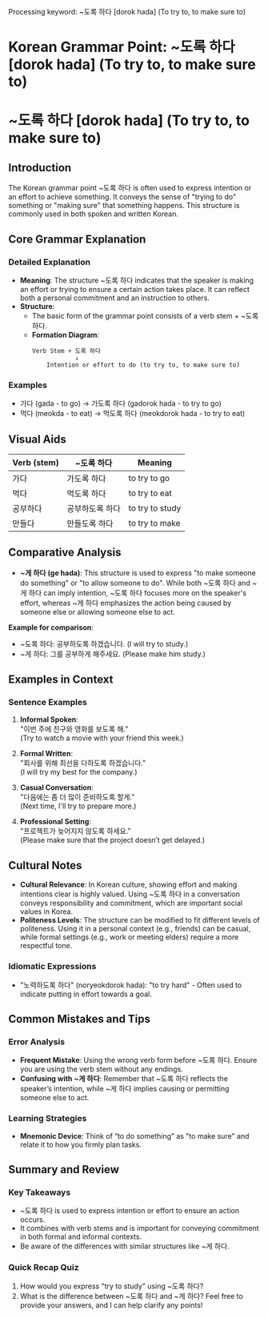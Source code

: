 Processing keyword: ~도록 하다 [dorok hada] (To try to, to make sure to)
# Korean Grammar Point: ~도록 하다 [dorok hada] (To try to, to make sure to)
# ~도록 하다 [dorok hada] (To try to, to make sure to)
## Introduction
The Korean grammar point ~도록 하다 is often used to express intention or an effort to achieve something. It conveys the sense of "trying to do" something or "making sure" that something happens. This structure is commonly used in both spoken and written Korean.
## Core Grammar Explanation
### Detailed Explanation
- **Meaning**: The structure ~도록 하다 indicates that the speaker is making an effort or trying to ensure a certain action takes place. It can reflect both a personal commitment and an instruction to others.
- **Structure**: 
  - The basic form of the grammar point consists of a verb stem + ~도록 하다.
  - **Formation Diagram**: 
    ```
    Verb Stem + 도록 하다
                ↓
        Intention or effort to do (to try to, to make sure to)
    ```
### Examples
- 가다 (gada - to go) → 가도록 하다 (gadorok hada - to try to go)
- 먹다 (meokda - to eat) → 먹도록 하다 (meokdorok hada - to try to eat)
## Visual Aids
| Verb (stem) | ~도록 하다 | Meaning                     |
|-------------|--------------|------------------------------|
| 가다        | 가도록 하다   | to try to go                 |
| 먹다        | 먹도록 하다   | to try to eat                |
| 공부하다    | 공부하도록 하다 | to try to study              |
| 만들다      | 만들도록 하다   | to try to make               |
## Comparative Analysis
- **~게 하다 (ge hada)**: This structure is used to express "to make someone do something" or "to allow someone to do". While both ~도록 하다 and ~게 하다 can imply intention, ~도록 하다 focuses more on the speaker's effort, whereas ~게 하다 emphasizes the action being caused by someone else or allowing someone else to act.
  
**Example for comparison**:
- ~도록 하다: 공부하도록 하겠습니다. (I will try to study.)
- ~게 하다: 그를 공부하게 해주세요. (Please make him study.)
## Examples in Context
### Sentence Examples
1. **Informal Spoken**:  
   "이번 주에 친구와 영화를 보도록 해."  
   (Try to watch a movie with your friend this week.)
  
2. **Formal Written**:  
   "회사를 위해 최선을 다하도록 하겠습니다."  
   (I will try my best for the company.)
3. **Casual Conversation**:  
   "다음에는 좀 더 많이 준비하도록 할게."  
   (Next time, I'll try to prepare more.)
4. **Professional Setting**:  
   "프로젝트가 늦어지지 않도록 하세요."  
   (Please make sure that the project doesn’t get delayed.)
## Cultural Notes 
- **Cultural Relevance**: In Korean culture, showing effort and making intentions clear is highly valued. Using ~도록 하다 in a conversation conveys responsibility and commitment, which are important social values in Korea.
- **Politeness Levels**: The structure can be modified to fit different levels of politeness. Using it in a personal context (e.g., friends) can be casual, while formal settings (e.g., work or meeting elders) require a more respectful tone.
### Idiomatic Expressions
- "노력하도록 하다" (noryeokdorok hada): "to try hard" - Often used to indicate putting in effort towards a goal.
## Common Mistakes and Tips
### Error Analysis
- **Frequent Mistake**: Using the wrong verb form before ~도록 하다. Ensure you are using the verb stem without any endings.
- **Confusing with ~게 하다**: Remember that ~도록 하다 reflects the speaker’s intention, while ~게 하다 implies causing or permitting someone else to act.
### Learning Strategies
- **Mnemonic Device**: Think of “to do something” as "to make sure" and relate it to how you firmly plan tasks.
  
## Summary and Review
### Key Takeaways
- ~도록 하다 is used to express intention or effort to ensure an action occurs.
- It combines with verb stems and is important for conveying commitment in both formal and informal contexts.
- Be aware of the differences with similar structures like ~게 하다.
### Quick Recap Quiz
1. How would you express "try to study" using ~도록 하다?
2. What is the difference between ~도록 하다 and ~게 하다?
Feel free to provide your answers, and I can help clarify any points!
